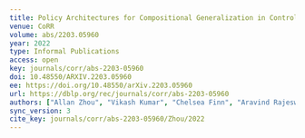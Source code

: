 ```yaml
---
title: Policy Architectures for Compositional Generalization in Control.
venue: CoRR
volume: abs/2203.05960
year: 2022
type: Informal Publications
access: open
key: journals/corr/abs-2203-05960
doi: 10.48550/ARXIV.2203.05960
ee: https://doi.org/10.48550/arXiv.2203.05960
url: https://dblp.org/rec/journals/corr/abs-2203-05960
authors: ["Allan Zhou", "Vikash Kumar", "Chelsea Finn", "Aravind Rajeswaran"]
sync_version: 3
cite_key: journals/corr/abs-2203-05960/Zhou/2022
---
```

